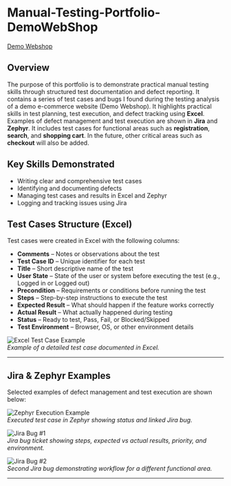 # Manual-Testing-Portfolio-DemoWebShop
[Demo Webshop](https://demowebshop.tricentis.com/)

## Overview
The purpose of this portfolio is to demonstrate practical manual testing skills through structured test documentation and defect reporting. It contains a series of test cases and bugs I found during the testing analysis of a demo e-commerce website (Demo Webshop). It highlights practical skills in test planning, test execution, and defect tracking using **Excel**. Examples of defect management and test execution are shown in **Jira** and **Zephyr**. It includes test cases for functional areas such as **registration**, **search**, and **shopping cart**. In the future, other critical areas such as **checkout** will also be added.


## Key Skills Demonstrated
- Writing clear and comprehensive test cases
- Identifying and documenting defects
- Managing test cases and results in Excel and Zephyr
- Logging and tracking issues using Jira


## Test Cases Structure (Excel)
Test cases were created in Excel with the following columns:

- **Comments** – Notes or observations about the test  
- **Test Case ID** – Unique identifier for each test  
- **Title** – Short descriptive name of the test  
- **User State** – State of the user or system before executing the test (e.g., Logged in or Logged out)  
- **Precondition** – Requirements or conditions before running the test  
- **Steps** – Step-by-step instructions to execute the test  
- **Expected Result** – What should happen if the feature works correctly  
- **Actual Result** – What actually happened during testing  
- **Status** – Ready to test, Pass, Fail, or Blocked/Skipped  
- **Test Environment** – Browser, OS, or other environment details

![Excel Test Case Example](screenshots/excel_testcase1.png)  
*Example of a detailed test case documented in Excel.*

---

## Jira & Zephyr Examples
Selected examples of defect management and test execution are shown below:

![Zephyr Execution Example](screenshots/zephyr_execution1.png)  
*Executed test case in Zephyr showing status and linked Jira bug.*

![Jira Bug #1](screenshots/jira_bug1_top.png)  
*Jira bug ticket showing steps, expected vs actual results, priority, and environment.*

![Jira Bug #2](screenshots/jira_bug2.png)  
*Second Jira bug demonstrating workflow for a different functional area.*

---



